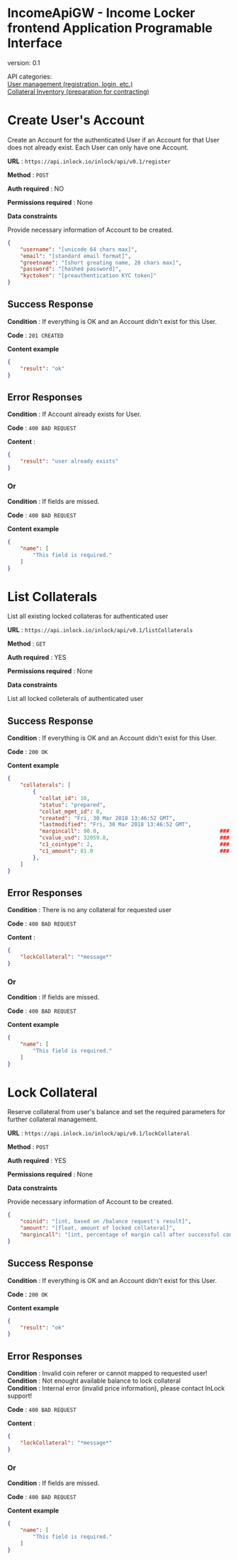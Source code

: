 # IncomeApiGW - Income Locker frontend Application Programable Interface 
version: 0.1

API categories:<br>
<a href='#create-users-account' name='create-users-account'>User management (registration, login, etc.)</a><br>
<a href='#list-collaterals' name='list-collaterals'>Collateral Inventory (preparation for contracting)</a>
 

# [](#create-users-account)Create User's Account

Create an Account for the authenticated User if an Account for that User does
not already exist. Each User can only have one Account.

**URL** : `https://api.inlock.io/inlock/api/v0.1/register`

**Method** : `POST`

**Auth required** : NO

**Permissions required** : None

**Data constraints**

Provide necessary information of Account to be created.

```json
{
    "username": "[unicode 64 chars max]",
    "email": "[standard email format]",
    "greetname": "[short greating name, 28 chars max]",
    "password": "[hashed password]",
    "kyctoken": "[preauthentication KYC token]"
}
```

## Success Response

**Condition** : If everything is OK and an Account didn't exist for this User.

**Code** : `201 CREATED`

**Content example**

```json
{
    "result": "ok"
}
```

## Error Responses

**Condition** : If Account already exists for User.

**Code** : `400 BAD REQUEST`

**Content** : 
```json
{
    "result": "user already exists"
}
```

### Or

**Condition** : If fields are missed.

**Code** : `400 BAD REQUEST`

**Content example**

```json
{
    "name": [
        "This field is required."
    ]
}
```

# [](#list-collaterals)List Collaterals 

List all existing locked collateras for authenticated user

**URL** : `https://api.inlock.io/inlock/api/v0.1/listCollaterals`

**Method** : `GET`

**Auth required** : YES

**Permissions required** : None

**Data constraints**

List all locked colleterals of authenticated user

## Success Response

**Condition** : If everything is OK and an Account didn't exist for this User.

**Code** : `200 OK`

**Content example**

```json
{
    "collaterals": [
        {
          "collat_id": 10, 
          "status": "prepared",
          "collat_mgmt_id": 0, 
          "created": "Fri, 30 Mar 2018 13:46:52 GMT", 
          "lastmodified": "Fri, 30 Mar 2018 13:46:52 GMT", 
          "margincall": 90.0,                                      ### margin call percentage(%)
          "cvalue_usd": 32059.8,                                   ### collateral's value in USD
          "c1_cointype": 2,                                        ### coin ID
          "c1_amount": 81.0                                        ### amount
        }, 
    ]
}
```


## Error Responses

**Condition** : There is no any collateral for requested user

**Code** : `400 BAD REQUEST`

**Content** : 
```json
{
    "lockCollateral": "*message*"
}
```

### Or

**Condition** : If fields are missed.

**Code** : `400 BAD REQUEST`

**Content example**

```json
{
    "name": [
        "This field is required."
    ]
}
```

# [](#lock-collateral)Lock Collateral 

Reserve collateral from user's balance and set the required parameters for further collateral management.

**URL** : `https://api.inlock.io/inlock/api/v0.1/lockCollateral`

**Method** : `POST`

**Auth required** : YES

**Permissions required** : None

**Data constraints**

Provide necessary information of Account to be created.

```json
{
    "coinid": "[int, based on /balance request's result]",
    "amount": "[float, amount of locked collateral]",
    "margincall": "[int, percentage of margin call after successful contracting]",
}
```

## Success Response

**Condition** : If everything is OK and an Account didn't exist for this User.

**Code** : `200 OK`

**Content example**

```json
{
    "result": "ok"
}
```

## Error Responses

**Condition** : Invalid coin referer or cannot mapped to requested user!<br>
**Condition** : Not enought available balance to lock collateral<br>
**Condition** : Internal error (invalid price information), please contact InLock support!

**Code** : `400 BAD REQUEST`

**Content** : 
```json
{
    "lockCollateral": "*message*"
}
```

### Or

**Condition** : If fields are missed.

**Code** : `400 BAD REQUEST`

**Content example**

```json
{
    "name": [
        "This field is required."
    ]
}
```

